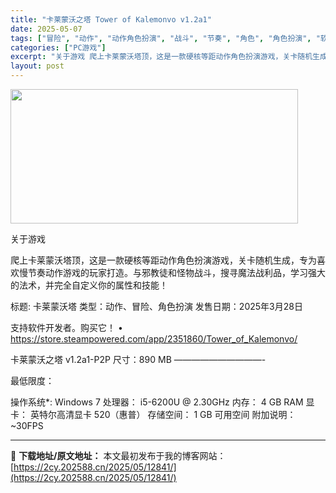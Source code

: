 ```yaml
---
title: "卡莱蒙沃之塔 Tower of Kalemonvo v1.2a1"
date: 2025-05-07
tags: ["冒险", "动作", "动作角色扮演", "战斗", "节奏", "角色", "角色扮演", "软件", "魔法"]
categories: ["PC游戏"]
excerpt: "关于游戏 爬上卡莱蒙沃塔顶，这是一款硬核等距动作角色扮演游戏，关卡随机生成，专为喜欢慢节奏动作游戏的玩家打造。与邪教徒和怪物战斗，搜寻魔法战利品，学习强大的法术，并完全自定义你的属性和技能！ 标题: 卡莱蒙沃塔 类型：动作、冒险、角色扮演 发售日期：2025年3月28日 支持软件开发者。购买它！ •&hellip;"
layout: post
---
```


<img class="aligncenter size-full wp-image-12846" src="https://2cy.202588.cn/wp-content/uploads/2025/05/2025050700514746.webp" alt="" width="460" height="215" />

关于游戏

爬上卡莱蒙沃塔顶，这是一款硬核等距动作角色扮演游戏，关卡随机生成，专为喜欢慢节奏动作游戏的玩家打造。与邪教徒和怪物战斗，搜寻魔法战利品，学习强大的法术，并完全自定义你的属性和技能！

标题: 卡莱蒙沃塔
类型：动作、冒险、角色扮演
发售日期：2025年3月28日

支持软件开发者。购买它！
• https://store.steampowered.com/app/2351860/Tower_of_Kalemonvo/

卡莱蒙沃之塔 v1.2a1-P2P
尺寸：890 MB
——————————-

最低限度：

操作系统*: Windows 7
处理器： i5-6200U @ 2.30GHz
内存： 4 GB RAM
显卡： 英特尔高清显卡 520（惠普）
存储空间： 1 GB 可用空间
附加说明： ~30FPS

---
📖 **下载地址/原文地址：** 本文最初发布于我的博客网站：[https://2cy.202588.cn/2025/05/12841/](https://2cy.202588.cn/2025/05/12841/)
